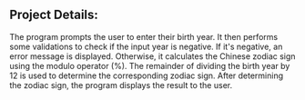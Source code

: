 ## Project Details:
The program prompts the user to enter their birth year. It then performs some validations to check if the input year is negative. If it's negative, an error message is displayed. Otherwise, it calculates the Chinese zodiac sign using the modulo operator (%). The remainder of dividing the birth year by 12 is used to determine the corresponding zodiac sign. After determining the zodiac sign, the program displays the result to the user.
